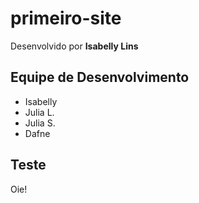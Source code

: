 # primeiro-site

Desenvolvido por **Isabelly Lins**

## Equipe de Desenvolvimento
- Isabelly
- Julia L.
- Julia S.
- Dafne

## Teste

Oie!